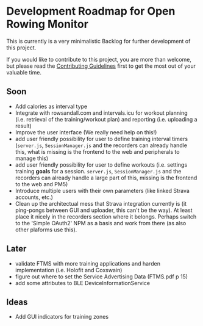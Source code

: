 # Development Roadmap for Open Rowing Monitor

This is currently is a very minimalistic Backlog for further development of this project.

If you would like to contribute to this project, you are more than welcome, but please read the [Contributing Guidelines](CONTRIBUTING.md) first to get the most out of your valuable time.

## Soon

* Add calories as interval type
* Integrate with rowsandall.com and intervals.icu for workout planning (i.e. retrieval of the training/workout plan) and reporting (i.e. uploading a result)
* Improve the user interface (We really need help on this!)
* add user friendly possibility for user to define training interval timers (`server.js`, `SessionManager.js` and the recorders can already handle this, what is missing is the frontend to the web and peripherals to manage this)
* add user friendly possibility for user to define workouts (i.e. settings training **goals** for a session. `server.js`, `SessionManager.js` and the recorders can already handle a large part of this, missing is the frontend to the web and PM5)
* Introduce multiple users with their own parameters (like linked Strava accounts, etc.)
* Clean up the architectual mess that Strava integration currently is (it ping-pongs between GUI and uploader, this can't be the way). At least place it nicely in the recorders section where it belongs. Perhaps switch to the 'Simple OAuth2' NPM as a basis and work from there (as also other plaforms use this).

## Later

* validate FTMS with more training applications and harden implementation (i.e. Holofit and Coxswain)
* figure out where to set the Service Advertising Data (FTMS.pdf p 15)
* add some attributes to BLE DeviceInformationService

## Ideas

* Add GUI indicators for training zones
